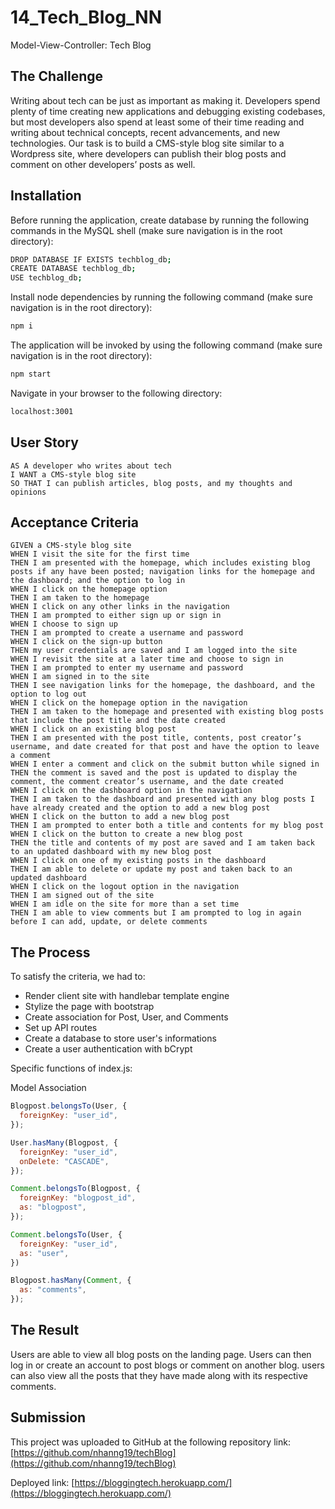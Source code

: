 # 14_Tech_Blog_NN
Model-View-Controller: Tech Blog

## The Challenge
Writing about tech can be just as important as making it. Developers spend plenty of time creating new applications and debugging existing codebases, but most developers also spend at least some of their time reading and writing about technical concepts, recent advancements, and new technologies. 
Our task is to build a CMS-style blog site similar to a Wordpress site, where developers can publish their blog posts and comment on other developers’ posts as well.

## Installation

Before running the application, create database by running the following commands in the MySQL shell (make sure navigation is in the root directory):

```bash
DROP DATABASE IF EXISTS techblog_db;
CREATE DATABASE techblog_db;
USE techblog_db;
```

Install node dependencies by running the following command (make sure navigation is in the root directory):

```bash
npm i
```

The application will be invoked by using the following command (make sure navigation is in the root directory):

```bash
npm start
```

Navigate in your browser to the following directory: 

```bash
localhost:3001
```

## User Story

```
AS A developer who writes about tech
I WANT a CMS-style blog site
SO THAT I can publish articles, blog posts, and my thoughts and opinions
```

## Acceptance Criteria

```
GIVEN a CMS-style blog site
WHEN I visit the site for the first time
THEN I am presented with the homepage, which includes existing blog posts if any have been posted; navigation links for the homepage and the dashboard; and the option to log in
WHEN I click on the homepage option
THEN I am taken to the homepage
WHEN I click on any other links in the navigation
THEN I am prompted to either sign up or sign in
WHEN I choose to sign up
THEN I am prompted to create a username and password
WHEN I click on the sign-up button
THEN my user credentials are saved and I am logged into the site
WHEN I revisit the site at a later time and choose to sign in
THEN I am prompted to enter my username and password
WHEN I am signed in to the site
THEN I see navigation links for the homepage, the dashboard, and the option to log out
WHEN I click on the homepage option in the navigation
THEN I am taken to the homepage and presented with existing blog posts that include the post title and the date created
WHEN I click on an existing blog post
THEN I am presented with the post title, contents, post creator’s username, and date created for that post and have the option to leave a comment
WHEN I enter a comment and click on the submit button while signed in
THEN the comment is saved and the post is updated to display the comment, the comment creator’s username, and the date created
WHEN I click on the dashboard option in the navigation
THEN I am taken to the dashboard and presented with any blog posts I have already created and the option to add a new blog post
WHEN I click on the button to add a new blog post
THEN I am prompted to enter both a title and contents for my blog post
WHEN I click on the button to create a new blog post
THEN the title and contents of my post are saved and I am taken back to an updated dashboard with my new blog post
WHEN I click on one of my existing posts in the dashboard
THEN I am able to delete or update my post and taken back to an updated dashboard
WHEN I click on the logout option in the navigation
THEN I am signed out of the site
WHEN I am idle on the site for more than a set time
THEN I am able to view comments but I am prompted to log in again before I can add, update, or delete comments

``` 

## The Process
To satisfy the criteria, we had to:
- Render client site with handlebar template engine
- Stylize the page with bootstrap
- Create association for Post, User, and Comments
- Set up API routes
- Create a database to store user's informations
- Create a user authentication with bCrypt

Specific functions of index.js:

Model Association
```javascript
Blogpost.belongsTo(User, {
  foreignKey: "user_id",
});

User.hasMany(Blogpost, {
  foreignKey: "user_id",
  onDelete: "CASCADE",
});

Comment.belongsTo(Blogpost, {
  foreignKey: "blogpost_id",
  as: "blogpost",
});

Comment.belongsTo(User, {
  foreignKey: "user_id",
  as: "user",
})

Blogpost.hasMany(Comment, {
  as: "comments",
});
```

## The Result
Users are able to view all blog posts on the landing page. Users can then log in or create an account to post blogs or comment on another blog. users can also view all the posts that they have made along with its respective comments.

## Submission
This project was uploaded to GitHub at the following repository link:
[https://github.com/nhanng19/techBlog](https://github.com/nhanng19/techBlog)

Deployed link:
[https://bloggingtech.herokuapp.com/](https://bloggingtech.herokuapp.com/)
